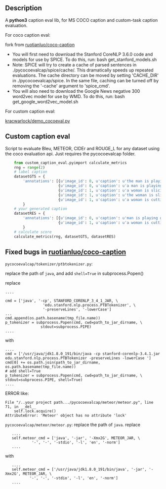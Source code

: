 ## Description
A **python3** caption eval lib, for MS COCO caption  and custom-task caption evaluation.

For coco caption eval: 

fork from [ruotianluo/coco-caption](https://github.com/ruotianluo/coco-caption)
 
- You will first need to download the Stanford CoreNLP 3.6.0 code and models for use by SPICE. To do this, run: bash get_stanford_models.sh
- Note: SPICE will try to create a cache of parsed sentences in ./pycocoevalcap/spice/cache/. This dramatically speeds up repeated evaluations. The cache directory can be moved by setting 'CACHE_DIR' in ./pycocoevalcap/spice. In the same file, caching can be turned off by removing the '-cache' argument to 'spice_cmd'.
- You will also need to download the Google News negative 300 word2vec model for use by WMD. To do this, run: bash get_google_word2vec_model.sh

For custom caption eval:

[kracwarlock/demo_cocoeval.py](https://gist.github.com/kracwarlock/c979b10433fe4ac9fb97)

## Custom caption eval
Script to evaluate Bleu, METEOR, CIDEr and ROUGE_L for any dataset using the coco evaluation api. Just requires the pycocoevalcap folder.
```python
    from custom_caption_eval.pyimport calculate_metrics
    rng = range(2)
    # label caption
    datasetGTS = {
        'annotations': [{u'image_id': 0, u'caption': u'the man is playing a guitar'},
                        {u'image_id': 0, u'caption': u'a man is playing a guitar'},
                        {u'image_id': 1, u'caption': u'a woman is slicing cucumbers'},
                        {u'image_id': 1, u'caption': u'the woman is slicing cucumbers'},
                        {u'image_id': 1, u'caption': u'a woman is cutting cucumbers'}]
        }
    # your generated caption
    datasetRES = {
        'annotations': [{u'image_id': 0, u'caption': u'man is playing guitar'},
                        {u'image_id': 1, u'caption': u'a woman is cutting vegetables'}]
        }
    # calculate score
    calculate_metrics(rng, datasetGTS, datasetRES)

```

## Fixed bugs in  [ruotianluo/coco-caption](https://github.com/ruotianluo/coco-caption)
`pycocoevalcap/tokenizer/ptbtokenizer.py`:

replace the path of `java`, and add `shell=True` in subprocess.Popen()

replace
    
    ....
    
    cmd = ['java', '-cp', STANFORD_CORENLP_3_4_1_JAR, \
                     'edu.stanford.nlp.process.PTBTokenizer', \
                     '-preserveLines', '-lowerCase']
    ...
    cmd.append(os.path.basename(tmp_file.name))
    p_tokenizer = subprocess.Popen(cmd, cwd=path_to_jar_dirname, \
                    stdout=subprocess.PIPE)
    ....
    
with

    ....
    cmd = ['/usr/java/jdk1.8.0_191/bin/java -cp stanford-corenlp-3.4.1.jar edu.stanford.nlp.process.PTBTokenizer -preserveLines -lowerCase ']
    cmd[0] += os.path.join(path_to_jar_dirname, os.path.basename(tmp_file.name))
    # add shell=True
    p_tokenizer = subprocess.Popen(cmd, cwd=path_to_jar_dirname, \
    stdout=subprocess.PIPE, shell=True)
    ....


ERROR like:

    File "/..your project path.../pycocoevalcap/meteor/meteor.py", line 71, in __del__
        self.lock.acquire()
    AttributeError: 'Meteor' object has no attribute 'lock'


`pycocoevalcap/meteor/meteor.py`:
replace the path of `java`.
replace

       ....
       self.meteor_cmd = ['java', '-jar', '-Xmx2G', METEOR_JAR, \
                '-', '-', '-stdio', '-l', 'en', '-norm']
       ....
       
with

       ....
       self.meteor_cmd = ['/usr/java/jdk1.8.0_191/bin/java', '-jar', '-Xmx2G', METEOR_JAR, \
               '-', '-', '-stdio', '-l', 'en', '-norm']
       ....

